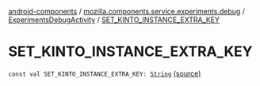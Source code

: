 [android-components](../../index.md) / [mozilla.components.service.experiments.debug](../index.md) / [ExperimentsDebugActivity](index.md) / [SET_KINTO_INSTANCE_EXTRA_KEY](./-s-e-t_-k-i-n-t-o_-i-n-s-t-a-n-c-e_-e-x-t-r-a_-k-e-y.md)

# SET_KINTO_INSTANCE_EXTRA_KEY

`const val SET_KINTO_INSTANCE_EXTRA_KEY: `[`String`](https://kotlinlang.org/api/latest/jvm/stdlib/kotlin/-string/index.html) [(source)](https://github.com/mozilla-mobile/android-components/blob/master/components/service/experiments/src/main/java/mozilla/components/service/experiments/debug/ExperimentsDebugActivity.kt#L30)